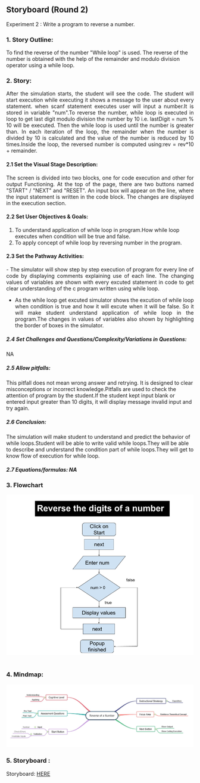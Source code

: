 ## Storyboard (Round 2)

Experiment 2 : Write a program to reverse a number.

### 1. Story Outline:
To find the reverse of the number "While loop" is used. The reverse of the number is obtained with the help of the remainder and modulo division operator using a while loop.

### 2. Story:
<div align="justify">
After the simulation starts, the student will see the code. The student will start execution while executing it shows a message to the user about every statement. when scanf statement executes user will input a number.It is stored in variable "num".To reverse the number, while loop is executed in loop to get last digit modulo division the number by 10 i.e. lastDigit = num % 10 will be executed. Then the while loop is used until the number is greater than. In each iteration of the loop, the remainder when the number is divided by 10 is calculated and the value of the number is reduced by 10 times.Inside the loop, the reversed number is computed using:rev = rev*10 + remainder. 
</div>


#### 2.1 Set the Visual Stage Description:
<div align="justify">
The screen is divided into two blocks, one for code execution and other for output Functioning. At the top of the page, there are two buttons named "START" / "NEXT" and "RESET". An input box will appear on the line, where the input statement is written in the code block. The changes are displayed in the execution section.
</div>


#### 2.2 Set User Objectives & Goals:
1. To understand application of while loop in program.How while loop executes when condition will be true and false.
2. To apply concept of while loop by reversing number in the program.


#### 2.3 Set the Pathway Activities:
<div align="justify">
- The simulator will show step by step execution of program for every line of code by displaying comments explaining use of each line. The changing values of variables are shown with every excuted statement in code to get clear understanding of the c program written using while loop.

- As the while loop get excuted simulator shows the excution of while loop when condition is true and how it will excute when it will be false. So it will make student understand application of while loop in the program.The changes in values of variables also shown by highlighting the border of boxes in the simulator.  
</div>



##### 2.4 Set Challenges and Questions/Complexity/Variations in Questions:

NA

##### 2.5 Allow pitfalls:
This pitfall does not mean wrong answer and retrying. It is designed to clear misconceptions or incorrect knowledge.Pitfalls are used to check the attention of program by the student.If the student kept input blank or entered input greater than 10 digits, it will display message invalid input and try again.

##### 2.6 Conclusion:
The simulation will make student  to understand and predict the behavior of while loops.Student will be able to write valid while loops.They will be able to describe and understand the condition part of while loops.They will get to know flow of execution for while loop.

##### 2.7 Equations/formulas: NA


### 3. Flowchart 
<img src="flowchart/flowchart-reverse-digits-num.png"/><br>
<br>

### 4. Mindmap:
<img src="mindmap/reverse_of_a_number.JPG"/>

### 5. Storyboard :
Storyboard: <a href="storyboard/storyboard_reverse_num.gif"> HERE </a>

